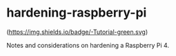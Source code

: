# hardening-raspberry-pi
(https://img.shields.io/badge/-Tutorial-green.svg)

Notes and considerations on hardening a Raspberry Pi 4.
